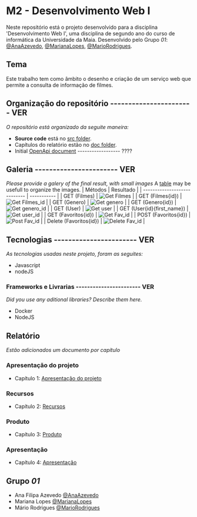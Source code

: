 # M2 - Desenvolvimento Web I

Neste repositório está o projeto desenvolvido para a disciplina 'Desenvolvimento Web I', uma disciplina de segundo ano do curso de informática da Universidade da Maia. Desenvolvido pelo Grupo _01_: [@AnaAzevedo](https://github.com/AnaAzevedo2), [@MarianaLopes](https://github.com/marlope02), [@MarioRodrigues](https://github.com/MarioRodrigues2304).

## Tema 

Este trabalho tem como âmbito o desenho e criação de um serviço web que permite a consulta de informação de filmes.

## Organização do repositório ----------------------- VER

_O repositório está organizado da seguite maneira:_
* **Source code** está no [src folder](src/).
* Capítulos do relatório estão no [doc folder](doc/).
* Initial [OpenApi document](api/openapi.yaml) ------------------ ???? 

## Galeria ----------------------- VER

_Please provide a galery of the final result, with small images_
A [table](https://www.markdownguide.org/extended-syntax/#tables) may be usefull to organize the images.
| Métodos                      | Resultado   |
| ---------------------------- | ----------- |
| GET (Filmes)                 | ![Get Filmes](doc/images/image09.png)       |
| GET (Filmes{id})             | ![Get Filmes_id](doc/images/image09.png)       |
| GET (Genero)                 | ![Get genero](doc/images/image09.png)       |
| GET (Genero{id})             | ![Get genero_id](doc/images/image09.png)       |
| GET (User)                   | ![Get user](doc/images/image09.png)       |
| GET (User{id}{first_name})   | ![Get user_id](doc/images/image09.png)       |
| GET (Favoritos{id})          | ![Get Fav_id](doc/images/image09.png)       |
| POST (Favoritos{id})         | ![Post Fav_id](doc/images/image09.png)       |
| Delete (Favoritos{id})       | ![Delete Fav_id](doc/images/image09.png)       |

## Tecnologias ----------------------- VER

_As tecnologias usadas neste projeto, foram as seguites:_
* Javascript
* nodeJS


### Frameworks e Livrarias ----------------------- VER

_Did you use any aditional libraries? Describe them here._
* Docker
* NodeJS

## Relatório
_Estão adicionados um documento por capítulo_

### Apresentação do projeto
* Capítulo 1: [Apresentação do projeto](doc/c1.md)
### Recursos
* Capítulo 2: [Recursos](doc/c2.md)
### Produto
* Capítulo 3: [Produto](doc/c3.md)
### Apresentação
* Capítulo 4: [Apresentação](doc/c4.md)

## Grupo _01_
* Ana Filipa Azevedo [@AnaAzevedo](https://github.com/AnaAzevedo2) 
* Mariana Lopes [@MarianaLopes](https://github.com/marlope02) 
* Mário Rodrigues [@MarioRodrigues](https://github.com/MarioRodrigues2304)
